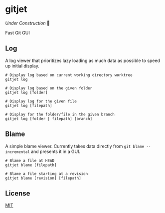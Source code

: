 # gitjet

_Under Construction_ :construction:

Fast Git GUI

## Log

A log viewer that prioritizes lazy loading as much data as possible to speed up
initial display.

    # Display log based on current working directory worktree
    gitjet log

    # Display log based on the given folder
    gitjet log [folder]

    # Display log for the given file
    gitjet log [filepath]

    # Display for the folder/file in the given branch
    gitjet log [folder | filepath] [branch]

## Blame

A simple blame viewer. Currently takes data directly from
`git blame --incremental` and presents it in a GUI.

    # Blame a file at HEAD
    gitjet blame [filepath]

    # Blame a file starting at a revision
    gitjet blame [revision] [filepath]

## License

[MIT](LICENSE.md)

